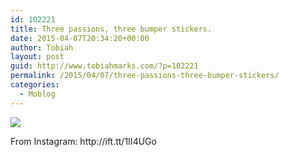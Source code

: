 ```yaml
---
id: 102221
title: Three passions, three bumper stickers.
date: 2015-04-07T20:34:20+00:00
author: Tobiah
layout: post
guid: http://www.tobiahmarks.com/?p=102221
permalink: /2015/04/07/three-passions-three-bumper-stickers/
categories:
  - Moblog
---
```

<div>
  <img src='https://i2.wp.com/scontent.cdninstagram.com/hphotos-xaf1/t51.2885-15/e15/11084763_623391271094649_1449226612_n.jpg?w=660&#038;ssl=1' style='max-width:600px;' data-recalc-dims="1" /></p> 
  
  <div>
    From Instagram: http://ift.tt/1II4UGo
  </div>
</div>